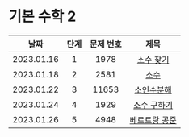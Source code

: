 # 기본 수학 2

|날짜|단계|문제 번호|제목|
|:---:|:---:|:---:|:---:|
|2023.01.16|1|1978|[소수 찾기](https://github.com/drew105/Study_algorithms/blob/main/BAEKJOON/%EA%B8%B0%EB%B3%B8%20%EC%88%98%ED%95%99%202/Code/1.%20%EC%86%8C%EC%88%98%20%EC%B0%BE%EA%B8%B0.md)|
|2023.01.18|2|2581|[소수](https://github.com/drew105/Study_algorithms/blob/main/BAEKJOON/%EA%B8%B0%EB%B3%B8%20%EC%88%98%ED%95%99%202/Code/2.%20%EC%86%8C%EC%88%98.md)|
|2023.01.22|3|11653|[소인수분해](https://github.com/drew105/Study_algorithms/blob/main/BAEKJOON/%EA%B8%B0%EB%B3%B8%20%EC%88%98%ED%95%99%202/Code/3.%20%EC%86%8C%EC%9D%B8%EC%88%98%EB%B6%84%ED%95%B4.md)|
|2023.01.24|4|1929|[소수 구하기](https://github.com/drew105/Study_algorithms/blob/main/BAEKJOON/%EA%B8%B0%EB%B3%B8%20%EC%88%98%ED%95%99%202/Code/4.%20%EC%86%8C%EC%88%98%20%EA%B5%AC%ED%95%98%EA%B8%B0.md)|
|2023.01.26|5|4948|[베르트랑 공준](https://github.com/drew105/Study_algorithms/blob/main/BAEKJOON/%EA%B8%B0%EB%B3%B8%20%EC%88%98%ED%95%99%202/Code/5.%20%EB%B2%A0%EB%A5%B4%ED%8A%B8%EB%9E%91%20%EA%B3%B5%EC%A4%80.md)|